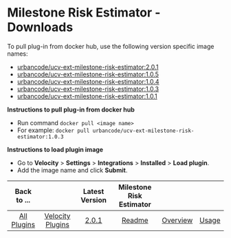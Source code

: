 # Milestone Risk Estimator - Downloads

To pull plug-in from docker hub, use the following version specific image names:

- [urbancode/ucv-ext-milestone-risk-estimator:2.0.1](https://hub.docker.com/r/urbancode/ucv-ext-milestone-risk-estimator/tags)
- [urbancode/ucv-ext-milestone-risk-estimator:1.0.5](https://hub.docker.com/r/urbancode/ucv-ext-milestone-risk-estimator/tags)
- [urbancode/ucv-ext-milestone-risk-estimator:1.0.4](https://hub.docker.com/r/urbancode/ucv-ext-milestone-risk-estimator/tags)
- [urbancode/ucv-ext-milestone-risk-estimator:1.0.3](https://hub.docker.com/r/urbancode/ucv-ext-milestone-risk-estimator/tags)
- [urbancode/ucv-ext-milestone-risk-estimator:1.0.1](https://hub.docker.com/r/urbancode/ucv-ext-milestone-risk-estimator/tags)

**Instructions to pull plug-in from docker hub**
- Run command ```docker pull <image name>```
- For example: ```docker pull urbancode/ucv-ext-milestone-risk-estimator:1.0.3```

**Instructions to load plugin image**
- Go to **Velocity** > **Settings** > **Integrations** > **Installed** > **Load plugin**.
- Add the image name and click **Submit**.

|Back to ...||Latest Version|Milestone Risk Estimator |||
| :---: | :---: | :---: | :---: | :---: | :---: |
|[All Plugins](../../index.md)|[Velocity Plugins](../README.md)|[2.0.1](https://hub.docker.com/r/urbancode/ucv-ext-milestone-risk-estimator/tags)|[Readme](README.md)|[Overview](overview.md)|[Usage](usage.md)|